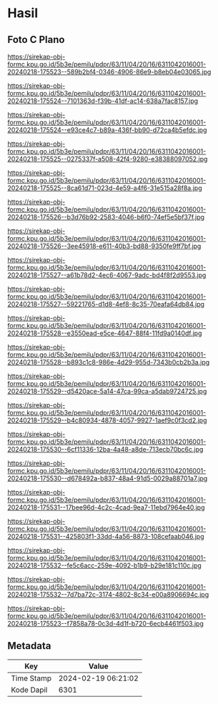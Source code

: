 # Hasil

## Foto C Plano

https://sirekap-obj-formc.kpu.go.id/5b3e/pemilu/pdpr/63/11/04/20/16/6311042016001-20240218-175523--589b2bf4-0346-4906-86e9-b8eb04e03065.jpg

https://sirekap-obj-formc.kpu.go.id/5b3e/pemilu/pdpr/63/11/04/20/16/6311042016001-20240218-175524--7101363d-f39b-41df-ac14-638a7fac8157.jpg

https://sirekap-obj-formc.kpu.go.id/5b3e/pemilu/pdpr/63/11/04/20/16/6311042016001-20240218-175524--e93ce4c7-b89a-436f-bb90-d72ca4b5efdc.jpg

https://sirekap-obj-formc.kpu.go.id/5b3e/pemilu/pdpr/63/11/04/20/16/6311042016001-20240218-175525--0275337f-a508-42f4-9280-e38388097052.jpg

https://sirekap-obj-formc.kpu.go.id/5b3e/pemilu/pdpr/63/11/04/20/16/6311042016001-20240218-175525--8ca61d71-023d-4e59-a4f6-31e515a28f8a.jpg

https://sirekap-obj-formc.kpu.go.id/5b3e/pemilu/pdpr/63/11/04/20/16/6311042016001-20240218-175526--b3d76b92-2583-4046-b6f0-74ef5e5bf37f.jpg

https://sirekap-obj-formc.kpu.go.id/5b3e/pemilu/pdpr/63/11/04/20/16/6311042016001-20240218-175526--3ee45918-e611-40b3-bd88-9350fe9ff7bf.jpg

https://sirekap-obj-formc.kpu.go.id/5b3e/pemilu/pdpr/63/11/04/20/16/6311042016001-20240218-175527--a61b78d2-4ec6-4067-9adc-bd4f8f2d9553.jpg

https://sirekap-obj-formc.kpu.go.id/5b3e/pemilu/pdpr/63/11/04/20/16/6311042016001-20240218-175527--59221765-d1d8-4ef8-8c35-70eafa64db84.jpg

https://sirekap-obj-formc.kpu.go.id/5b3e/pemilu/pdpr/63/11/04/20/16/6311042016001-20240218-175528--e3550ead-e5ce-4647-88f4-11fd9a0140df.jpg

https://sirekap-obj-formc.kpu.go.id/5b3e/pemilu/pdpr/63/11/04/20/16/6311042016001-20240218-175528--b893c1c8-986e-4d29-955d-7343b0cb2b3a.jpg

https://sirekap-obj-formc.kpu.go.id/5b3e/pemilu/pdpr/63/11/04/20/16/6311042016001-20240218-175529--d5420ace-5a14-47ca-99ca-a5dab9724725.jpg

https://sirekap-obj-formc.kpu.go.id/5b3e/pemilu/pdpr/63/11/04/20/16/6311042016001-20240218-175529--b4c80934-4878-4057-9927-1aef9c0f3cd2.jpg

https://sirekap-obj-formc.kpu.go.id/5b3e/pemilu/pdpr/63/11/04/20/16/6311042016001-20240218-175530--6cf11336-12ba-4a48-a8de-713ecb70bc6c.jpg

https://sirekap-obj-formc.kpu.go.id/5b3e/pemilu/pdpr/63/11/04/20/16/6311042016001-20240218-175530--d678492a-b837-48a4-91d5-0029a88701a7.jpg

https://sirekap-obj-formc.kpu.go.id/5b3e/pemilu/pdpr/63/11/04/20/16/6311042016001-20240218-175531--17bee96d-4c2c-4cad-9ea7-11ebd7964e40.jpg

https://sirekap-obj-formc.kpu.go.id/5b3e/pemilu/pdpr/63/11/04/20/16/6311042016001-20240218-175531--425803f1-33dd-4a56-8873-108cefaab046.jpg

https://sirekap-obj-formc.kpu.go.id/5b3e/pemilu/pdpr/63/11/04/20/16/6311042016001-20240218-175532--fe5c6acc-259e-4092-b1b9-b29e181c110c.jpg

https://sirekap-obj-formc.kpu.go.id/5b3e/pemilu/pdpr/63/11/04/20/16/6311042016001-20240218-175532--7d7ba72c-3174-4802-8c34-e00a8906694c.jpg

https://sirekap-obj-formc.kpu.go.id/5b3e/pemilu/pdpr/63/11/04/20/16/6311042016001-20240218-175523--f7858a78-0c3d-4d1f-b720-6ecb4461f503.jpg


## Metadata

| Key        | Value               |
| ---------- | ------------------- |
| Time Stamp | 2024-02-19 06:21:02 |
| Kode Dapil | 6301                |



